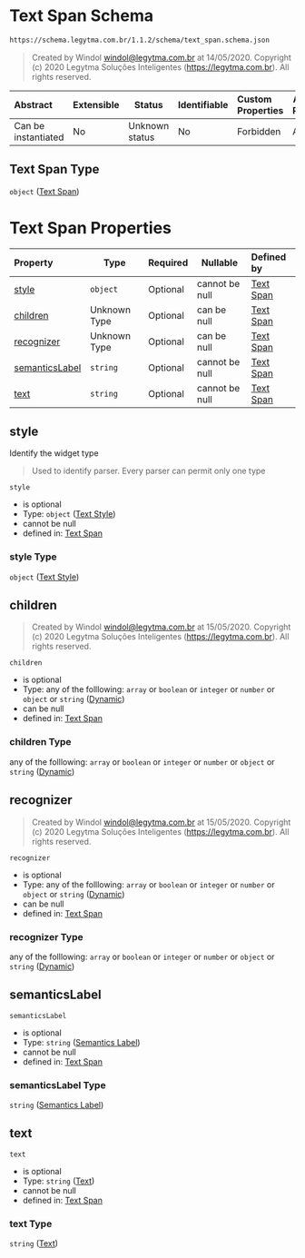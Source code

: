 # Text Span Schema

```txt
https://schema.legytma.com.br/1.1.2/schema/text_span.schema.json
```




> Created by Windol [windol@legytma.com.br](mailto:windol@legytma.com.br) at 14/05/2020.
> Copyright (c) 2020 Legytma Soluções Inteligentes (<https://legytma.com.br>). All rights reserved.
>

| Abstract            | Extensible | Status         | Identifiable | Custom Properties | Additional Properties | Access Restrictions | Defined In                                                                      |
| :------------------ | ---------- | -------------- | ------------ | :---------------- | --------------------- | ------------------- | ------------------------------------------------------------------------------- |
| Can be instantiated | No         | Unknown status | No           | Forbidden         | Allowed               | none                | [text_span.schema.json](../schema/text_span.schema.json) |

## Text Span Type

`object` ([Text Span](text_span.md))

# Text Span Properties

| Property                          | Type         | Required | Nullable       | Defined by                                                                                                                                              |
| :-------------------------------- | ------------ | -------- | -------------- | :------------------------------------------------------------------------------------------------------------------------------------------------------ |
| [style](#style)                   | `object`     | Optional | cannot be null | [Text Span](chip_theme_data-properties-text-style-1.md)      |
| [children](#children)             | Unknown Type | Optional | can be null    | [Text Span](bottom_app_bar_theme-properties-dynamic.md)      |
| [recognizer](#recognizer)         | Unknown Type | Optional | can be null    | [Text Span](bottom_app_bar_theme-properties-dynamic.md)    |
| [semanticsLabel](#semanticsLabel) | `string`     | Optional | cannot be null | [Text Span](text_span-properties-semantics-label.md) |
| [text](#text)                     | `string`     | Optional | cannot be null | [Text Span](text_span-properties-text.md)                      |

## style

Identify the widget type


> Used to identify parser. Every parser can permit only one type
>

`style`

-   is optional
-   Type: `object` ([Text Style](chip_theme_data-properties-text-style-1.md))
-   cannot be null
-   defined in: [Text Span](chip_theme_data-properties-text-style-1.md)

### style Type

`object` ([Text Style](chip_theme_data-properties-text-style-1.md))

## children




> Created by Windol [windol@legytma.com.br](mailto:windol@legytma.com.br) at 15/05/2020.
> Copyright (c) 2020 Legytma Soluções Inteligentes (<https://legytma.com.br>). All rights reserved.
>

`children`

-   is optional
-   Type: any of the folllowing: `array` or `boolean` or `integer` or `number` or `object` or `string` ([Dynamic](bottom_app_bar_theme-properties-dynamic.md))
-   can be null
-   defined in: [Text Span](bottom_app_bar_theme-properties-dynamic.md)

### children Type

any of the folllowing: `array` or `boolean` or `integer` or `number` or `object` or `string` ([Dynamic](bottom_app_bar_theme-properties-dynamic.md))

## recognizer




> Created by Windol [windol@legytma.com.br](mailto:windol@legytma.com.br) at 15/05/2020.
> Copyright (c) 2020 Legytma Soluções Inteligentes (<https://legytma.com.br>). All rights reserved.
>

`recognizer`

-   is optional
-   Type: any of the folllowing: `array` or `boolean` or `integer` or `number` or `object` or `string` ([Dynamic](bottom_app_bar_theme-properties-dynamic.md))
-   can be null
-   defined in: [Text Span](bottom_app_bar_theme-properties-dynamic.md)

### recognizer Type

any of the folllowing: `array` or `boolean` or `integer` or `number` or `object` or `string` ([Dynamic](bottom_app_bar_theme-properties-dynamic.md))

## semanticsLabel




`semanticsLabel`

-   is optional
-   Type: `string` ([Semantics Label](text_span-properties-semantics-label.md))
-   cannot be null
-   defined in: [Text Span](text_span-properties-semantics-label.md)

### semanticsLabel Type

`string` ([Semantics Label](text_span-properties-semantics-label.md))

## text




`text`

-   is optional
-   Type: `string` ([Text](text_span-properties-text.md))
-   cannot be null
-   defined in: [Text Span](text_span-properties-text.md)

### text Type

`string` ([Text](text_span-properties-text.md))
